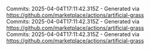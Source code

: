 Commits: 2025-04-04T17:11:42.315Z - Generated via https://github.com/marketplace/actions/artificial-grass
<br>
Commits: 2025-04-04T17:11:42.315Z - Generated via https://github.com/marketplace/actions/artificial-grass
<br>
Commits: 2025-04-04T17:11:42.315Z - Generated via https://github.com/marketplace/actions/artificial-grass
<br>
